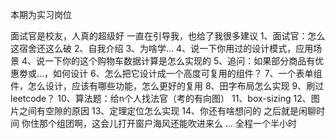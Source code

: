 本期为实习岗位

面试官是校友，人真的超级好
一直在引导我，也给了我很多建议
1、面试官：怎么这宿舍还这么破
2、自我介绍
3、为啥学…
4、说一下你用过的设计模式，应用场景
4、说一下你的这个购物车数据计算是怎么实现的
5、追问：如果部分商品有优惠劵或…，如何设计
6、怎么把它设计成一个高度可复用的组件？
7、一个表单组件，怎么设计，应该有哪些功能，怎么更好的复用
8、田字布局怎么实现
9、刷过leetcode？
10、算法题：给n个人找法官（考的有向图）
11、box-sizing
12、图片之间有空隙的原因
13、定理定位怎么实现
14、你还有啥想问的
之后就是闲聊时间
你住那个组团啊，这会儿打开窗户海风还能吹进来么
…
全程一个半小时